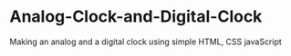 # Analog-Clock-and-Digital-Clock
Making an analog and a digital clock using simple HTML, CSS javaScript
